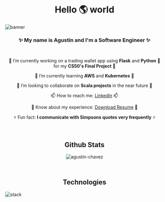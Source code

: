 <h1 align="center">Hello 🌎 world</h1>

![banner](https://github.com/agustin-chavez/agustin-chavez/assets/39955956/284ab5d8-f5d9-4631-befc-3b665e38032a)

<div align="center">
  <h3>✨ My name is <b>Agustín</b> and I'm a <b>Software Engineer</b> ✨</h3>
</div>

<br/>

<div align="center">

  🔭 I’m currently working on a trading wallet app using **Flask** and **Python** 🐍 for my **CS50's Final Project** 🔭
  
  🌱 I’m currently learning **AWS** and **Kubernetes** 🌱
  
  👯 I’m looking to collaborate on **Scala projects** in the near future 👯
  
  📫 How to reach me: [LinkedIn](https://www.linkedin.com/in/agustinchavez/) 📫
  
  📄 Know about my experience: [Download Resume](https://agustin-chavez.github.io/pdf/CHAVEZ_AGUSTIN_RESUME.pdf) 📄
  
  ⚡ Fun fact: **I communicate with Simpsons quotes very frequently** ⚡

</div>

<br/>

<div align="center">
  <h2>Github Stats</h2>
</div>

<p align="center"><img src="https://github-readme-streak-stats.herokuapp.com/?user=agustin-chavez&" alt="agustin-chavez" /></p>

<br/>

<div align="center">
  <h2>Technologies</h2>
</div>

![stack](https://github.com/agustin-chavez/agustin-chavez/assets/39955956/7835e32d-b834-4591-9f2c-d0b3f76881ec)
